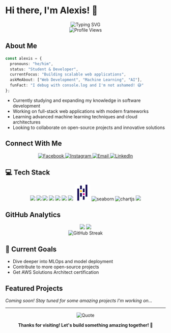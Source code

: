 # Hi there, I'm Alexis! 👋


<div align="center">
  <img src="https://readme-typing-svg.herokuapp.com?font=Fira+Code&size=28&pause=1000&color=58A6FF&center=true&vCenter=true&width=600&lines=Full+Stack+Developer;Machine+Learning+Enthusiast;Always+Learning+New+Things" alt="Typing SVG" />
</div>

<div align="center">
  <img src="https://komarev.com/ghpvc/?username=alexisgrantuza&color=58A6FF&style=for-the-badge&label=Profile+Views" alt="Profile Views" />
</div>

## About Me

```typescript
const alexis = {
  pronouns: "he/him",
  status: "Student & Developer",
  currentFocus: "Building scalable web applications",
  askMeAbout: ["Web Development", "Machine Learning", "AI"],
  funFact: "I debug with console.log and I'm not ashamed! 😅"
};
```

-  Currently studying and expanding my knowledge in software development
-  Working on full-stack web applications with modern frameworks
-  Learning advanced machine learning techniques and cloud architectures
-  Looking to collaborate on open-source projects and innovative solutions

## Connect With Me

<div align="center">
  <a href="https://www.facebook.com/jxisgrantuza" target="_blank">
    <img src="https://img.shields.io/badge/Facebook-1877F2?style=for-the-badge&logo=facebook&logoColor=white" alt="Facebook"/>
  </a>
  <a href="https://instagram.com/lexi.jo7" target="_blank">
    <img src="https://img.shields.io/badge/Instagram-E4405F?style=for-the-badge&logo=instagram&logoColor=white" alt="Instagram"/>
  </a>
  <a href="mailto:your-email@example.com" target="_blank">
    <img src="https://img.shields.io/badge/Email-D14836?style=for-the-badge&logo=gmail&logoColor=white" alt="Email"/>
  </a>
  <a href="https://linkedin.com/in/your-linkedin" target="_blank">
    <img src="https://img.shields.io/badge/LinkedIn-0077B5?style=for-the-badge&logo=linkedin&logoColor=white" alt="LinkedIn"/>
  </a>
</div>

## 💻 Tech Stack

<div align="center">
  <img src="https://skillicons.dev/icons?i=html,css,js,ts,react,nextjs,vue,nuxtjs,angular" />
  <img src="https://skillicons.dev/icons?i=tailwind,bootstrap,sass,figma,framer" />
  <img src="https://skillicons.dev/icons?i=nodejs,express,django,python,java,cpp,go" />
  <img src="https://skillicons.dev/icons?i=graphql,postman,vite,gitlab,vercel" />
  <img src="https://skillicons.dev/icons?i=mongodb,mysql,postgresql,sqlite,firebase" />
  <img src="https://skillicons.dev/icons?i=aws,docker,pinia,prisma,sequelize,threejs" />
  <img src="https://skillicons.dev/icons?i=pytorch,tensorflow,sklearn,d3" />
  <img src="https://raw.githubusercontent.com/devicons/devicon/2ae2a900d2f041da66e950e4d48052658d850630/icons/pandas/pandas-original.svg" alt="pandas" width="50" height="50"/>
  <img src="https://seaborn.pydata.org/_images/logo-mark-lightbg.svg" alt="seaborn" width="50" height="50"/>
  <img src="https://www.chartjs.org/media/logo-title.svg" alt="chartjs" width="50" height="50"/>
  <img src="https://skillicons.dev/icons?i=git,github,vscode,arduino,redux,veutify,supabase,materialui,netlify,npm," />
  
</div>

## GitHub Analytics

<div align="center">
  <img height="180em" src="https://github-readme-stats.vercel.app/api?username=alexisgrantuza&show_icons=true&theme=tokyonight&include_all_commits=true&count_private=true&hide_border=true&bg_color=0D1117&title_color=58A6FF&icon_color=58A6FF&text_color=C9D1D9"/>
  <img height="180em" src="https://github-readme-stats.vercel.app/api/top-langs/?username=alexisgrantuza&layout=compact&theme=tokyonight&hide_border=true&bg_color=0D1117&title_color=58A6FF&text_color=C9D1D9"/>
</div>

<div align="center">
  <img src="https://github-readme-streak-stats.herokuapp.com/?user=alexisgrantuza&theme=tokyonight&hide_border=true&background=0D1117&stroke=58A6FF&ring=58A6FF&fire=FFA500&currStreakLabel=58A6FF" alt="GitHub Streak"/>
</div>

## 🎯 Current Goals

-  Dive deeper into MLOps and model deployment
-  Contribute to more open-source projects
-  Get AWS Solutions Architect certification

## Featured Projects

*Coming soon! Stay tuned for some amazing projects I'm working on...*

---

<div align="center">
  <img src="https://quotes-github-readme.vercel.app/api?type=horizontal&theme=tokyonight&quote=Code%20is%20poetry%20written%20in%20logic&author=Anonymous" alt="Quote"/>
</div>

<div align="center">
  
  **Thanks for visiting! Let's build something amazing together! 🚀**
</div>
